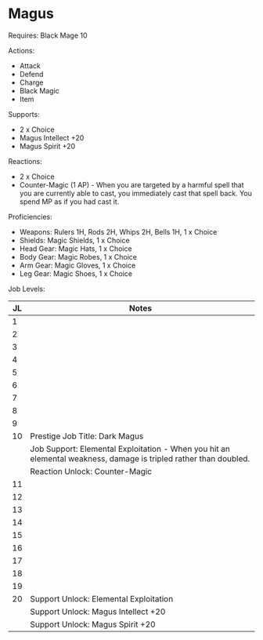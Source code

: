 # Magus

Requires: Black Mage 10

Actions:

- Attack
- Defend
- Charge
- Black Magic
- Item

Supports:

- 2 x Choice
- Magus Intellect +20
- Magus Spirit +20

Reactions:

- 2 x Choice
- Counter-Magic (1 AP) - When you are targeted by a harmful spell that you are currently able to cast, you immediately cast that spell back. You spend MP as if you had cast it.

Proficiencies:

- Weapons: Rulers 1H, Rods 2H, Whips 2H, Bells 1H, 1 x Choice
- Shields: Magic Shields, 1 x Choice
- Head Gear: Magic Hats, 1 x Choice
- Body Gear: Magic Robes, 1 x Choice
- Arm Gear: Magic Gloves, 1 x Choice
- Leg Gear: Magic Shoes, 1 x Choice

Job Levels:

| JL | Notes |
| --- | --- |
| 1 | 
| 2 | 
| 3 | 
| 4 | 
| 5 | 
| 6 | 
| 7 | 
| 8 | 
| 9 | 
| 10 | Prestige Job Title: Dark Magus
|    | Job Support: Elemental Exploitation - When you hit an elemental weakness, damage is tripled rather than doubled.
|    | Reaction Unlock: Counter-Magic
| 11 | 
| 12 | 
| 13 | 
| 14 | 
| 15 | 
| 16 | 
| 17 | 
| 18 | 
| 19 | 
| 20 | Support Unlock: Elemental Exploitation
|    | Support Unlock: Magus Intellect +20
|    | Support Unlock: Magus Spirit +20
